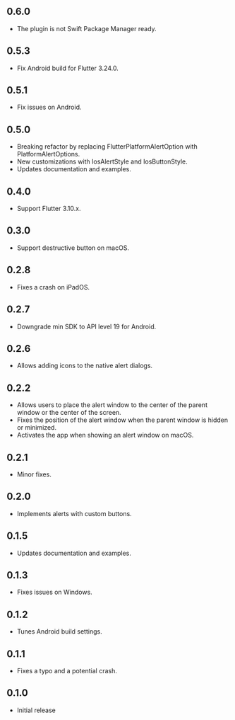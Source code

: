 ## 0.6.0

- The plugin is not Swift Package Manager ready.

## 0.5.3

- Fix Android build for Flutter 3.24.0.

## 0.5.1

- Fix issues on Android.

## 0.5.0

- Breaking refactor by replacing FlutterPlatformAlertOption with PlatformAlertOptions.
- New customizations with IosAlertStyle and IosButtonStyle.
- Updates documentation and examples.

## 0.4.0

- Support Flutter 3.10.x.

## 0.3.0

- Support destructive button on macOS.

## 0.2.8

- Fixes a crash on iPadOS.

## 0.2.7

- Downgrade min SDK to API level 19 for Android.

## 0.2.6

- Allows adding icons to the native alert dialogs.

## 0.2.2

- Allows users to place the alert window to the center of the parent window or
  the center of the screen.
- Fixes the position of the alert window when the parent window is hidden or
  minimized.
- Activates the app when showing an alert window on macOS.

## 0.2.1

- Minor fixes.

## 0.2.0

- Implements alerts with custom buttons.

## 0.1.5

- Updates documentation and examples.

## 0.1.3

- Fixes issues on Windows.

## 0.1.2

- Tunes Android build settings.

## 0.1.1

- Fixes a typo and a potential crash.

## 0.1.0

- Initial release
